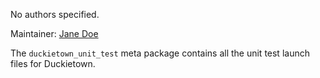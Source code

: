 <div id='duckietown_unit_test-autogenerated' markdown='1'>


<!-- do not edit this file, autogenerated -->

No authors specified.

Maintainer: [Jane Doe](mailto:jane.doe@example.com)

The `duckietown_unit_test` meta package contains all the unit test launch files for Duckietown.



</div>


